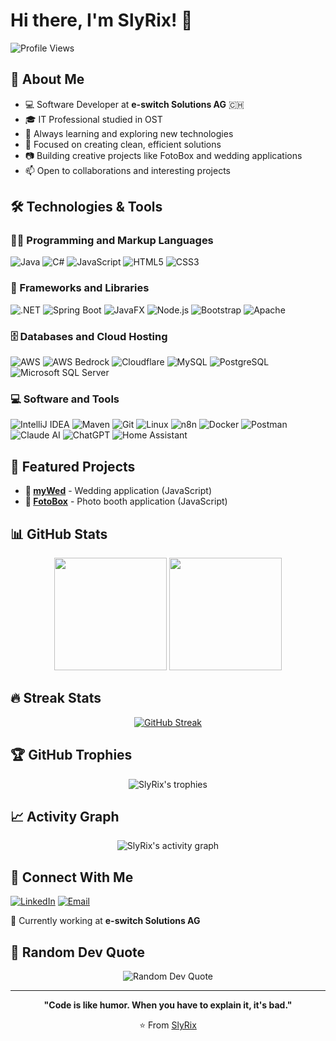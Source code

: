 # Hi there, I'm SlyRix! 👋

![Profile Views](https://komarev.com/ghpvc/?username=SlyRix&color=blueviolet)

## 🚀 About Me
- 💻 Software Developer at **e-switch Solutions AG** 🇨🇭
- 🎓 IT Professional studied in OST
- 🌱 Always learning and exploring new technologies
- 🎯 Focused on creating clean, efficient solutions
- 📷 Building creative projects like FotoBox and wedding applications
- 📫 Open to collaborations and interesting projects

## 🛠️ Technologies & Tools

### 👨‍💻 Programming and Markup Languages
![Java](https://img.shields.io/badge/-Java-007396?style=flat-square&logo=openjdk&logoColor=white)
![C#](https://img.shields.io/badge/-C%23-239120?style=flat-square&logo=c-sharp&logoColor=white)
![JavaScript](https://img.shields.io/badge/-JavaScript-F7DF1E?style=flat-square&logo=javascript&logoColor=black)
![HTML5](https://img.shields.io/badge/-HTML5-E34F26?style=flat-square&logo=html5&logoColor=white)
![CSS3](https://img.shields.io/badge/-CSS3-1572B6?style=flat-square&logo=css3&logoColor=white)

### 🧰 Frameworks and Libraries
![.NET](https://img.shields.io/badge/-.NET-512BD4?style=flat-square&logo=dotnet&logoColor=white)
![Spring Boot](https://img.shields.io/badge/-Spring%20Boot-6DB33F?style=flat-square&logo=spring-boot&logoColor=white)
![JavaFX](https://img.shields.io/badge/-JavaFX-ED8B00?style=flat-square&logo=openjdk&logoColor=white)
![Node.js](https://img.shields.io/badge/-Node.js-339933?style=flat-square&logo=node.js&logoColor=white)
![Bootstrap](https://img.shields.io/badge/-Bootstrap-7952B3?style=flat-square&logo=bootstrap&logoColor=white)
![Apache](https://img.shields.io/badge/-Apache-D22128?style=flat-square&logo=apache&logoColor=white)

### 🗄️ Databases and Cloud Hosting
![AWS](https://img.shields.io/badge/-AWS-232F3E?style=flat-square&logo=amazon-aws&logoColor=white)
![AWS Bedrock](https://img.shields.io/badge/-AWS%20Bedrock-FF9900?style=flat-square&logo=amazon-aws&logoColor=white)
![Cloudflare](https://img.shields.io/badge/-Cloudflare-F38020?style=flat-square&logo=cloudflare&logoColor=white)
![MySQL](https://img.shields.io/badge/-MySQL-4479A1?style=flat-square&logo=mysql&logoColor=white)
![PostgreSQL](https://img.shields.io/badge/-PostgreSQL-336791?style=flat-square&logo=postgresql&logoColor=white)
![Microsoft SQL Server](https://img.shields.io/badge/-SQL%20Server-CC2927?style=flat-square&logo=microsoft-sql-server&logoColor=white)

### 💻 Software and Tools
![IntelliJ IDEA](https://img.shields.io/badge/-IntelliJ%20IDEA-000000?style=flat-square&logo=intellij-idea&logoColor=white)
![Maven](https://img.shields.io/badge/-Maven-C71A36?style=flat-square&logo=apache-maven&logoColor=white)
![Git](https://img.shields.io/badge/-Git-F05032?style=flat-square&logo=git&logoColor=white)
![Linux](https://img.shields.io/badge/-Linux-FCC624?style=flat-square&logo=linux&logoColor=black)
![n8n](https://img.shields.io/badge/-n8n-EA4B71?style=flat-square&logo=n8n&logoColor=white)
![Docker](https://img.shields.io/badge/-Docker-2496ED?style=flat-square&logo=docker&logoColor=white)
![Postman](https://img.shields.io/badge/-Postman-FF6C37?style=flat-square&logo=postman&logoColor=white)
![Claude AI](https://img.shields.io/badge/-Claude%20AI-CC785C?style=flat-square&logo=anthropic&logoColor=white)
![ChatGPT](https://img.shields.io/badge/-ChatGPT-00A67E?style=flat-square&logo=openai&logoColor=white)
![Home Assistant](https://img.shields.io/badge/-Home%20Assistant-41BDF5?style=flat-square&logo=home-assistant&logoColor=white)

## 🎯 Featured Projects
- **💒 [myWed](https://github.com/SlyRix/myWed)** - Wedding application (JavaScript)
- **📸 [FotoBox](https://github.com/SlyRix/FotoBox)** - Photo booth application (JavaScript)

## 📊 GitHub Stats
<div align="center">
  <img height="180em" src="https://github-readme-stats.vercel.app/api?username=SlyRix&show_icons=true&theme=radical&include_all_commits=true&count_private=true"/>
  <img height="180em" src="https://github-readme-stats.vercel.app/api/top-langs/?username=SlyRix&layout=compact&theme=radical"/>
</div>

## 🔥 Streak Stats
<div align="center">
<a href="https://git.io/streak-stats"><img src="https://git-hub-streak-stats.vercel.app?user=SlyRix&theme=dark" alt="GitHub Streak" /></a>
</div>

## 🏆 GitHub Trophies
<div align="center">
  <img src="https://github-profile-trophy.vercel.app/?username=SlyRix&theme=radical&row=1&column=7" alt="SlyRix's trophies"/>
</div>

## 📈 Activity Graph
<div align="center">
  <img src="https://github-readme-activity-graph.vercel.app/graph?username=SlyRix&theme=react-dark&hide_border=true" alt="SlyRix's activity graph"/>
</div>

<!-- 🎵 Currently Vibing To -->
<!-- Uncomment and add your Spotify username if you want to show your current music -->
<!-- [![Spotify](https://spotify-github-profile.vercel.app/api/spotify)](https://open.spotify.com/user/your-spotify-username) -->

## 🤝 Connect With Me
<!-- Uncomment and update with your actual social media profiles -->
[![LinkedIn](https://img.shields.io/badge/-LinkedIn-0077B5?style=for-the-badge&logo=linkedin&logoColor=white)](https://linkedin.com/in/rushel-silvester)
[![Email](https://img.shields.io/badge/-Email-D14836?style=for-the-badge&logo=gmail&logoColor=white)](mailto:info@slyrix.com)
<!--
[![Twitter](https://img.shields.io/badge/-Twitter-1DA1F2?style=for-the-badge&logo=twitter&logoColor=white)](https://twitter.com/your-twitter)
[![Discord](https://img.shields.io/badge/-Discord-5865F2?style=for-the-badge&logo=discord&logoColor=white)](https://discord.gg/your-discord)
[![Email](https://img.shields.io/badge/-Email-D14836?style=for-the-badge&logo=gmail&logoColor=white)](mailto:your-email@example.com)
-->
💼 Currently working at **e-switch Solutions AG**

## 💭 Random Dev Quote
<div align="center">
  <img src="https://quotes-github-readme.vercel.app/api?type=horizontal&theme=radical" alt="Random Dev Quote"/>
</div>

---
<div align="center">
  
**"Code is like humor. When you have to explain it, it's bad."**

⭐️ From [SlyRix](https://github.com/SlyRix)

</div>
